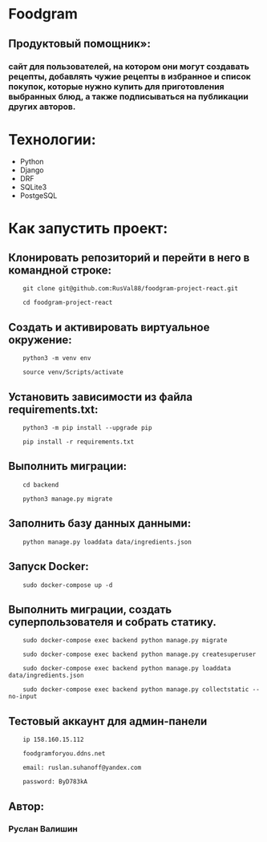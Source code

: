 # Foodgram
## Продуктовый помощник»: 
### сайт для пользователей, на котором они могут создавать рецепты, добавлять чужие рецепты в избранное и список покупок, которые нужно купить для приготовления выбранных блюд, а также подписываться на публикации других авторов.

# Технологии:
- Python
- Django
- DRF
- SQLite3
- PostgeSQL

# Как запустить проект:
## Клонировать репозиторий и перейти в него в командной строке:
```
    git clone git@github.com:RusVal88/foodgram-project-react.git
```
```
    cd foodgram-project-react
```
## Cоздать и активировать виртуальное окружение:
```
    python3 -m venv env
```
```
    source venv/Scripts/activate
```
## Установить зависимости из файла requirements.txt:
```
    python3 -m pip install --upgrade pip
```
```
    pip install -r requirements.txt 
```
## Выполнить миграции:
```
    cd backend
```
```
    python3 manage.py migrate
```
## Заполнить базу данных данными:
```
    python manage.py loaddata data/ingredients.json
```
## Запуск Docker:
```
    sudo docker-compose up -d
```
## Выполнить миграции, создать суперпользователя и собрать статику.
```
    sudo docker-compose exec backend python manage.py migrate
```
```
    sudo docker-compose exec backend python manage.py createsuperuser
```
```
    sudo docker-compose exec backend python manage.py loaddata data/ingredients.json
```
```
    sudo docker-compose exec backend python manage.py collectstatic --no-input
```

## Тестовый аккаунт для админ-панели
``` 
    ip 158.160.15.112
```
```
    foodgramforyou.ddns.net

```
```
    email: ruslan.suhanoff@yandex.com
```
```
    password: ByD783kA
```
## Автор:
### Руслан Валишин
